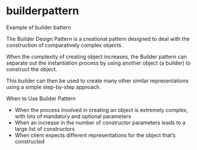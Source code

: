 # builderpattern
Example of builder battern

The Builder Design Pattern is a creational pattern designed to deal with the construction of comparatively complex objects.

When the complexity of creating object increases, the Builder pattern can separate out the instantiation process by using another object (a builder) to construct the object.

This builder can then be used to create many other similar representations using a simple step-by-step approach.

When to Use Builder Pattern
  - When the process involved in creating an object is extremely complex, with lots of mandatory and optional parameters
  - When an increase in the number of constructor parameters leads to a large list of constructors
  - When client expects different representations for the object that’s constructed
